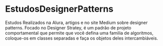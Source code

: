 # EstudosDesignerPatterns
Estudos Realizados na Alura, artigos e no site Medium sobre designer patterns.
Focado no Designer Stratey, é um padrão de projeto comportamental que permite que você defina uma familia de algoritmos, coloque-os em classes separadas e faça os objetos deles intercambiáveis.

